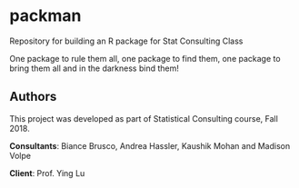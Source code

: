 # packman
Repository for building an R package for Stat Consulting Class

One package to rule them all, one package to find them, one package to bring them all and in the darkness bind them!

## Authors
This project was developed as part of Statistical Consulting course, Fall 2018.

**Consultants**: Biance Brusco, Andrea Hassler, Kaushik Mohan and Madison Volpe

**Client**: Prof. Ying Lu
